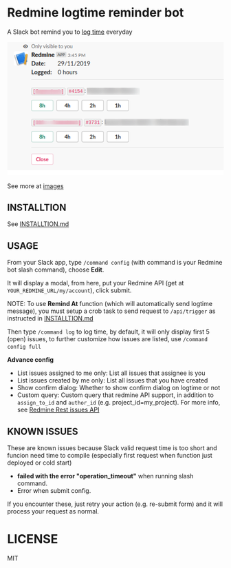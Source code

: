 # Redmine logtime reminder bot

A Slack bot remind you to [log time](https://www.redmine.org/projects/redmine/wiki/RedmineTimeTracking) everyday

![logtime](images/logtime.png)

See more at [images](images/README.md)

## INSTALLTION
See [INSTALLTION.md](INSTALLATION.md)

## USAGE
From your Slack app, type `/command config` (with command is your Redmine bot slash command), choose **Edit**.

It will display a modal, from here, put your Redmine API (get at `YOUR_REDMINE_URL/my/account`), click submit.

NOTE: To use **Remind At** function (which will automatically send logtime message), you must setup a crob task to send request to `/api/trigger` as instructed in [INSTALLTION.md](INSTALLATION.md#Cron)

Then type `/command log` to log time, by default, it will only display first 5 (open) issues, to further customize how issues are listed, use `/command config full`

**Advance config**

+ List issues assigned to me only: List all issues that assignee is you
+ List issues created by me only: List all issues that you have created
+ Show confirm dialog: Whether to show confirm dialog on logtime or not
+ Custom query: Custom query that redmine API support, in addition to `assign_to_id` and `author_id` (e.g. project_id=my_project). For more info, see [Redmine Rest issues API](https://www.redmine.org/projects/redmine/wiki/Rest_Issues)

## KNOWN ISSUES
These are known issues because Slack valid request time is too short and funcion need time to compile (especially first request when function just deployed or cold start)

- **failed with the error "operation_timeout"** when running slash command.
- Error when submit config.

If you encounter these, just retry your action (e.g. re-submit form) and it will process your request as normal.

# LICENSE
MIT